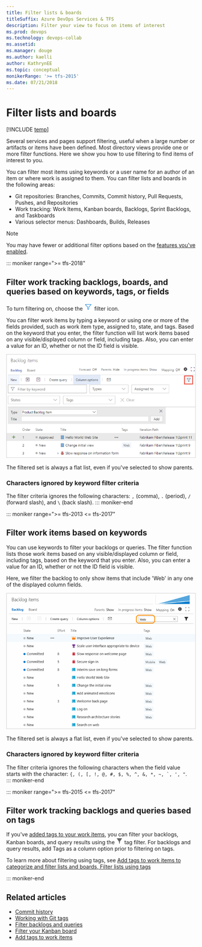 ```yaml
---
title: Filter lists & boards
titleSuffix: Azure DevOps Services & TFS  
description: Filter your view to focus on items of interest 
ms.prod: devops
ms.technology: devops-collab
ms.assetid: 
ms.manager: douge
ms.author: kaelli
author: KathrynEE
ms.topic: conceptual
monikerRange: '>= tfs-2015'
ms.date: 07/21/2018
---
```

  

# Filter lists and boards 

[!INCLUDE [temp](../../_shared/version-tfs-2017-through-vsts.md)] 

Several services and pages support filtering, useful when a large number or artifacts or items have been defined. Most directory views provide one or more filter functions. Here we show you how to use filtering to find items of interest to you. 

You can filter most items using keywords or a user name for an author of an item or where work is assigned to them. You can filter lists and boards in the following areas: 

- Git repositories: Branches, Commits, Commit history, Pull Requests, Pushes, and Repositories  
- Work tracking: Work Items, Kanban boards, Backlogs, Sprint Backlogs, and Taskboards
- Various selector menus: Dashboards, Builds, Releases

> [!NOTE]   
> You may have fewer or additional filter options based on the [features you've enabled](preview-features.md).


<a id="filter"></a>

::: moniker range=">= tfs-2018"
## Filter work tracking backlogs, boards, and queries based on keywords, tags, or fields

To turn filtering on, choose the ![](../../_img/icons/filter-icon.png) filter icon. 

You can filter work items by typing a keyword or using one or more of the fields provided, such as work item type, assigned to, state, and tags. Based on the keyword that you enter, the filter function will list work items based on any visible/displayed column or field, including tags. Also, you can enter a value for an ID, whether or not the ID field is visible.  

![Work>Backlogs, turn filtering on](../../boards/backlogs/_img/filter-backlogs-options.png)

The filtered set is always a flat list, even if you've selected to show parents. 

### Characters ignored by keyword filter criteria

The filter criteria ignores the following characters: `,` (comma), `.` (period), `/` (forward slash), and `\` (back slash). 
::: moniker-end


::: moniker range=">= tfs-2013 <= tfs-2017"

## Filter work items based on keywords

You can use keywords to filter your backlogs or queries. The filter function lists those work items based on any visible/displayed column or field, including tags, based on the keyword that you enter. Also, you can enter a value for an ID, whether or not the ID field is visible.  

Here, we filter the backlog to only show items that include 'Web' in any one of the displayed column fields. 

![Apply text filter](../../boards/backlogs/_img/cyb-filter-backlog.png)   

The filtered set is always a flat list, even if you've selected to show parents.  


### Characters ignored by keyword filter criteria

The filter criteria ignores the following characters when the field value starts with the character: ```{, (, [, !, @, #, $, %, ^, &, *, ~, `, ', "```.  
::: moniker-end

::: moniker range=">= tfs-2015 <= tfs-2017"
## Filter work tracking backlogs and queries based on tags

If you've [added tags to your work items](../../boards/queries/add-tags-to-work-items.md), you can filter your backlogs, Kanban boards, and query results using the ![tag filter icon](../../boards/_img/icons/tag_filter_icon.png) tag filter. For backlogs and query results, add Tags as a column option prior to filtering on tags.  

To learn more about filtering using tags, see [Add tags to work items to categorize and filter lists and boards, Filter lists using tags](../../boards/queries/add-tags-to-work-items.md#filter)
 
::: moniker-end

## Related articles  
- [Commit history](../../repos/git/commit-history.md)
- [Working with Git tags](../../repos/git/git-tags.md)
- [Filter backlogs and queries](../../boards/backlogs/filter-backlogs.md)
- [Filter your Kanban board](../../boards/boards/filter-kanban-board.md)
- [Add tags to work items](../../boards/queries/add-tags-to-work-items.md) 


<!---
* Code>Commits: Simple history, Author, From date, To date 
* Code>Pushes
* Code>Branches (Filter icon is there, but doesn't appear active. 
* Code> Pull Request (In active filter icon) 
* Code> Pull Request> Search 
* Work>Work Items - Keyword, Types, Assigned to, States, Area, Tags 
* Work> Board (Kanban) - Keyword, Types, Assigned To, Tags, Iteration, Parent Work Item 
* Work>Backlogs - Keyword, Types, Assigned to, States, Tags
* Work>Sprint Backlogs - Keyword, Types, Assigned to, States, Tags
* Work>Taskboard 

--> 